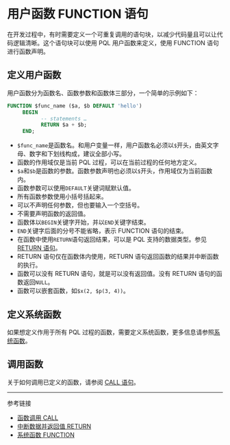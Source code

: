 # 用户函数 FUNCTION 语句

在开发过程中，有时需要定义一个可重复调用的语句块，以减少代码量且可以让代码逻辑清晰。这个语句块可以使用 PQL 用户函数来定义，使用 FUNCTION 语句进行函数声明。

## 定义用户函数

用户函数分为函数名、函数参数和函数体三部分，一个简单的示例如下：

```sql
FUNCTION $func_name ($a, $b DEFAULT 'hello')
     BEGIN
           -- statements …
           RETURN $a + $b;
     END;
```

* `$func_name`是函数名。和用户变量一样，用户函数名必须以`$`开头，由英文字母、数字和下划线构成，建议全部小写。
* 函数的作用域仅是当前 PQL 过程，可以在当前过程的任何地方定义。
* `$a`和`$b`是函数的参数。函数参数声明也必须以`$`开头，作用域仅为当前函数内。
* 函数参数可以使用`DEFAULT`关键词赋默认值。
* 所有函数参数使用小括号括起来。
* 可以不声明任何参数，但也要输入一个空括号。
* 不需要声明函数的返回值。
* 函数体以`BEGIN`关键字开始，并以`END`关键字结束。
* `END`关键字后面的分号不能省略，表示 FUNCTION 语句的结束。
* 在函数中使用`RETURN`语句返回结果，可以是 PQL 支持的数据类型。参见 [RETURN 语句](/pql/return.md)。
* RETURN 语句仅在函数体内使用，RETURN 语句返回函数的结果并中断函数的执行。
* 函数可以没有 RETURN 语句，就是可以没有返回值。没有 RETURN 语句的函数返回`NULL`。
* 函数可以嵌套函数，如`$x(2, $p(3, 4))`。

## 定义系统函数

如果想定义作用于所有 PQL 过程的函数，需要定义系统函数，更多信息请参照[系统函数](/pql/global-function.md)。

## 调用函数

关于如何调用已定义的函数，请参阅 [CALL 语句](/pql/call.md)。

---
参考链接
* [函数调用 CALL](/pql/call.md)
* [中断数据并返回值 RETURN](/pql/return.md)
* [系统函数 FUNCTION](/pql/global-function.md)